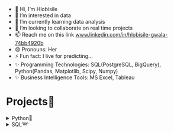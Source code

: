 - 👋 Hi, I’m Hlobisile
- 👀 I’m interested in data
- 🌱 I’m currently learning data analysis
- 💞️ I’m looking to collaborate on real time projects
- 📫 Reach me on this link www.linkedin.com/in/hlobisile-gwala-74bb4920b
- 😄 Pronouns: Her
- ⚡ Fun fact: I live for predicting...
- ✨ Programming Technologies: SQL(PostgreSQL, BigQuery), Python(Pandas, Matplotlib, Scipy, Numpy)
- ✨ Business Intelligence Tools: MS Excel, Tableau

# Projects🚀
<details>
 <summary>Python🐍</summary> 
  -<a href="https://github.com/Gwals/ProductSales_project" style="display: inline-block; padding: 10px 20px; font-size: 16px; color: white; background-color: #007bff; text-align: center; text-decoration: none; border-radius: 5px;">Product Sales Project</a>
 <br>
  -<a href="https://github.com/Gwals/crime_project" style="display: inline-block; padding: 10px 20px; font-size: 16px; color: white; background-color: #007bff; text-align: center; text-decoration: none; border-radius: 5px;">Crime Project</a> <br>
  -<a href="https://github.com/Gwals/Nobel_price-project" style="display: inline-block; padding: 10px 20px; font-size: 16px; color: white; background-color: #007bff; text-align: center; text-decoration: none; border-radius: 5px;">Nobel Prize Project</a> <br>

 </details>
 
 <details>
 <summary>SQL➿</summary> 
  -<a href="https://github.com/Gwals/International_debt_stats-Project" style="display: inline-block; padding: 10px 20px; font-size: 16px; color: white; background-color: #007bff; text-align: center; text-decoration: none; border-radius: 5px;">International Debt Statistic Project</a>
 </details>
<!---
Gwals/Gwals is a ✨ special ✨ repository because its `README.md` (this file) appears on your GitHub profile.
You can click the Preview link to take a look at your changes.
--->

